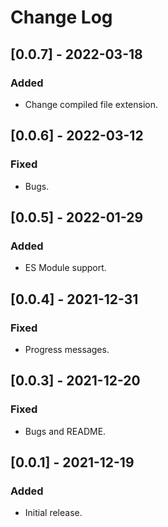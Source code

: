 # Change Log

## [0.0.7] - 2022-03-18
### Added
- Change compiled file extension.

## [0.0.6] - 2022-03-12
### Fixed
- Bugs.

## [0.0.5] - 2022-01-29
### Added
- ES Module support.

## [0.0.4] - 2021-12-31
### Fixed
- Progress messages.

## [0.0.3] - 2021-12-20
### Fixed
- Bugs and README.

## [0.0.1] - 2021-12-19
### Added
- Initial release.
